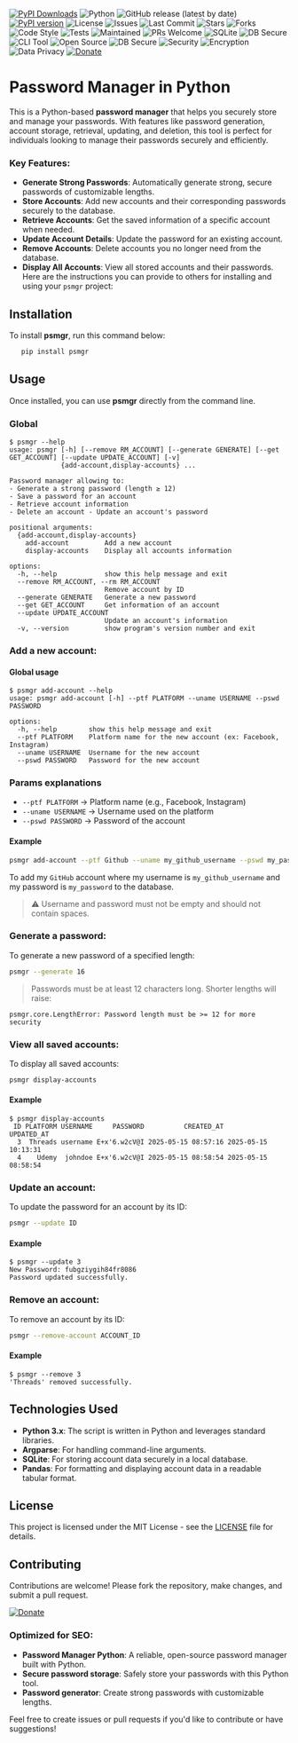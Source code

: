 [![PyPI Downloads](https://static.pepy.tech/badge/psmgr)](https://pepy.tech/projects/psmgr)
![Python](https://img.shields.io/badge/Python-3.8%2B-blue?logo=python&logoColor=white)
![GitHub release (latest by date)](https://img.shields.io/github/v/release/nanaelie/psmgr)
[![PyPI version](https://badge.fury.io/py/pmgr.svg)](https://pypi.org/project/psmgr/)
![License](https://img.shields.io/github/license/nanaelie/psmgr?color=green)
![Issues](https://img.shields.io/github/issues/nanaelie/psmgr)
![Last Commit](https://img.shields.io/github/last-commit/nanaelie/psmgr)
![Stars](https://img.shields.io/github/stars/nanaelie/psmgr?style=social)
![Forks](https://img.shields.io/github/forks/nanaelie/psmgr?style=social)
![Code Style](https://img.shields.io/badge/code%20style-pep8-orange)
![Tests](https://img.shields.io/badge/tests-passing-brightgreen)
![Maintained](https://img.shields.io/badge/maintained-yes-brightgreen)
![PRs Welcome](https://img.shields.io/badge/PRs-welcome-blue)
![SQLite](https://img.shields.io/badge/database-SQLite-lightgrey?logo=sqlite&logoColor=003B57)
![DB Secure](https://img.shields.io/badge/database-secured-green)
![CLI Tool](https://img.shields.io/badge/interface-CLI-orange)
![Open Source](https://img.shields.io/badge/open--source-yes-brightgreen)
![DB Secure](https://img.shields.io/badge/database-secured-green)
![Security](https://img.shields.io/badge/security-implemented-important)
![Encryption](https://img.shields.io/badge/encryption-enabled-blue)
![Data Privacy](https://img.shields.io/badge/data--privacy-GDPR%20friendly-success)
[![Donate](https://img.shields.io/badge/Donate-PayPal-blue.svg)](https://www.paypal.com/donate/?hosted_button_id=A8FW9JNVMMPAU)

# Password Manager in Python

This is a Python-based **password manager** that helps you securely store and manage your passwords. With features like password generation, account storage, retrieval, updating, and deletion, this tool is perfect for individuals looking to manage their passwords securely and efficiently.

### Key Features:
- **Generate Strong Passwords**: Automatically generate strong, secure passwords of customizable lengths.
- **Store Accounts**: Add new accounts and their corresponding passwords securely to the database.
- **Retrieve Accounts**: Get the saved information of a specific account when needed.
- **Update Account Details**: Update the password for an existing account.
- **Remove Accounts**: Delete accounts you no longer need from the database.
- **Display All Accounts**: View all stored accounts and their passwords.
Here are the instructions you can provide to others for installing and using your `psmgr` project:

## Installation

To install **psmgr**, run this command below:

```bash
   pip install psmgr
```
   
## Usage

Once installed, you can use **psmgr** directly from the command line.

### Global
```
$ psmgr --help    
usage: psmgr [-h] [--remove RM_ACCOUNT] [--generate GENERATE] [--get GET_ACCOUNT] [--update UPDATE_ACCOUNT] [-v]
             {add-account,display-accounts} ...

Password manager allowing to: 
- Generate a strong password (length ≥ 12) 
- Save a password for an account 
- Retrieve account information 
- Delete an account - Update an account's password

positional arguments:
  {add-account,display-accounts}
    add-account         Add a new account
    display-accounts    Display all accounts information

options:
  -h, --help            show this help message and exit
  --remove RM_ACCOUNT, --rm RM_ACCOUNT
                        Remove account by ID
  --generate GENERATE   Generate a new password
  --get GET_ACCOUNT     Get information of an account
  --update UPDATE_ACCOUNT
                        Update an account's information
  -v, --version         show program's version number and exit
```

### Add a new account:
#### Global usage

```
$ psmgr add-account --help
usage: psmgr add-account [-h] --ptf PLATFORM --uname USERNAME --pswd PASSWORD

options:
  -h, --help        show this help message and exit
  --ptf PLATFORM    Platform name for the new account (ex: Facebook, Instagram)
  --uname USERNAME  Username for the new account
  --pswd PASSWORD   Password for the new account
```

### Params explanations

* `--ptf PLATFORM` → Platform name (e.g., Facebook, Instagram)
* `--uname USERNAME` → Username used on the platform
* `--pswd PASSWORD` → Password of the account

#### Example

```bash
psmgr add-account --ptf Github --uname my_github_username --pswd my_password
```

To add my `GitHub` account where my username is `my_github_username` and my password is `my_password` to the database.

> ⚠️ Username and password must not be empty and should not contain spaces.

### Generate a password:

To generate a new password of a specified length:
```bash
psmgr --generate 16
```

> Passwords must be at least 12 characters long. Shorter lengths will raise:

```
psmgr.core.LengthError: Password length must be >= 12 for more security
```

### View all saved accounts:
To display all saved accounts:
```bash
psmgr display-accounts
```

#### Example
```
$ psmgr display-accounts
 ID PLATFORM USERNAME     PASSWORD          CREATED_AT          UPDATED_AT
  3  Threads username E+x'6.w2cV@I 2025-05-15 08:57:16 2025-05-15 10:13:31
  4    Udemy  johndoe E+x'6.w2cV@I 2025-05-15 08:58:54 2025-05-15 08:58:54
```

### Update an account:
To update the password for an account by its ID:
```bash
psmgr --update ID
```

#### Example
```
$ psmgr --update 3
New Password: fubgziygih84fr8086
Password updated successfully.
```

### Remove an account:
To remove an account by its ID:
```bash
psmgr --remove-account ACCOUNT_ID
```

#### Example
```
$ psmgr --remove 3      
'Threads' removed successfully.
```

## Technologies Used
- **Python 3.x**: The script is written in Python and leverages standard libraries.
- **Argparse**: For handling command-line arguments.
- **SQLite**: For storing account data securely in a local database.
- **Pandas**: For formatting and displaying account data in a readable tabular format.

## License
This project is licensed under the MIT License - see the [LICENSE](LICENSE) file for details.

## Contributing
Contributions are welcome! Please fork the repository, make changes, and submit a pull request.

[![Donate](https://img.shields.io/badge/Donate-PayPal-blue.svg)](https://www.paypal.com/donate/?hosted_button_id=A8FW9JNVMMPAU)

### Optimized for SEO:
- **Password Manager Python**: A reliable, open-source password manager built with Python.
- **Secure password storage**: Safely store your passwords with this Python tool.
- **Password generator**: Create strong passwords with customizable lengths.

Feel free to create issues or pull requests if you'd like to contribute or have suggestions!

